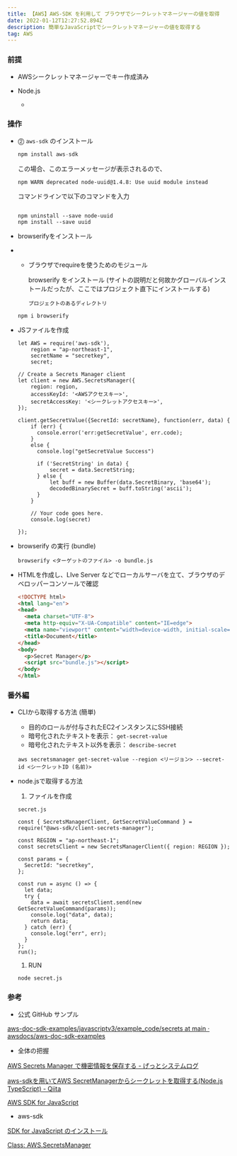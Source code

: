 ```yaml
---
title: 【AWS】AWS-SDK を利用して ブラウザでシークレットマネージャーの値を取得
date: 2022-01-12T12:27:52.894Z
description: 簡単なJavaScriptでシークレットマネージャーの値を取得する
tag: AWS
---
```

### 前提

* AWSシークレットマネージャーでキー作成済み
* Node.js

  *



### 操作

* ⓶ `aws-sdk` のインストール

  ```jsx
  npm install aws-sdk
  ```

    この場合、このエラーメッセージが表示されるので、

  ```
  npm WARN deprecated node-uuid@1.4.8: Use uuid module instead
  ```

    コマンドラインで以下のコマンドを入力

  ```

  npm uninstall --save node-uuid
  npm install --save uuid
  ```
* browserifyをインストール
* *   ブラウザでrequireを使うためのモジュール

      browserify をインストール (サイトの説明だと何故かグローバルインストールだったが、ここではプロジェクト直下にインストールする)

      `プロジェクトのあるディレクトリ`

    ```tsx
    npm i browserify
    ```
* JSファイルを作成

  ```tsx
  let AWS = require('aws-sdk'),
      region = "ap-northeast-1",
      secretName = "secretkey",
      secret;

  // Create a Secrets Manager client
  let client = new AWS.SecretsManager({
      region: region,
      accessKeyId: '<AWSアクセスキー>',
      secretAccessKey: '<シークレットアクセスキー>',
  });

  client.getSecretValue({SecretId: secretName}, function(err, data) {
      if (err) {
        console.error('err:getSecretValue', err.code);
      }
      else {
        console.log("getSecretValue Success")
        
        if ('SecretString' in data) {
            secret = data.SecretString;
        } else {
            let buff = new Buffer(data.SecretBinary, 'base64');
            decodedBinarySecret = buff.toString('ascii');
        }
      }
      
      // Your code goes here. 
      console.log(secret)
      
  });
  ```



* browserify の実行 (bundle)

  ```tsx
  browserify <ターゲットのファイル> -o bundle.js
  ```
* HTMLを作成し、LIve Server などでローカルサーバを立て、ブラウザのデベロッパーコンソールで確認

  ```html
  <!DOCTYPE html>
  <html lang="en">
  <head>
    <meta charset="UTF-8">
    <meta http-equiv="X-UA-Compatible" content="IE=edge">
    <meta name="viewport" content="width=device-width, initial-scale=1.0">
    <title>Document</title>
  </head>
  <body>
    <p>Secret Manager</p>
    <script src="bundle.js"></script>
  </body>
  </html>
  ```

### 番外編



* CLIから取得する方法 (簡単)

  * 目的のロールが付与されたEC2インスタンスにSSH接続
  * 暗号化されたテキストを表示： `get-secret-value`
  * 暗号化されたテキスト以外を表示： `describe-secret`

  ```tsx
  aws secretsmanager get-secret-value --region <リージョン> --secret-id <シークレットID (名前)>
  ```


* node.jsで取得する方法

  1. ファイルを作成

    `secret.js`

  ```tsx
  const { SecretsManagerClient, GetSecretValueCommand } = require("@aws-sdk/client-secrets-manager");

  const REGION = "ap-northeast-1";
  const secretsClient = new SecretsManagerClient({ region: REGION });

  const params = {
    SecretId: "secretkey",
  };

  const run = async () => {
    let data;
    try {
      data = await secretsClient.send(new GetSecretValueCommand(params));
      console.log("data", data);
      return data;
    } catch (err) {
      console.log("err", err);
    }
  };
  run();
  ```

  1. RUN

  ```tsx
  node secret.js
  ```



### 参考

* 公式 GitHub サンプル

[aws-doc-sdk-examples/javascriptv3/example_code/secrets at main · awsdocs/aws-doc-sdk-examples](https://github.com/awsdocs/aws-doc-sdk-examples/tree/main/javascriptv3/example_code/secrets)

* 全体の把握

[AWS Secrets Manager で機密情報を保存する - げっとシステムログ](https://www.getto.systems/entry/2019/08/03/192052#get-secret)

[aws-sdkを用いてAWS SecretManagerからシークレットを取得する(Node.js TypeScript) - Qiita](https://qiita.com/iamsukesan/items/37d0d6668c4e43410463)

[AWS SDK for JavaScript](https://docs.aws.amazon.com/AWSJavaScriptSDK/latest/#getting-Started)

* aws-sdk

[SDK for JavaScript のインストール](https://docs.aws.amazon.com/ja_jp/sdk-for-javascript/v2/developer-guide/installing-jssdk.html)

[Class: AWS.SecretsManager](https://docs.aws.amazon.com/AWSJavaScriptSDK/latest/AWS/SecretsManager.html)
